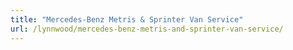 ```yaml
---
title: "Mercedes-Benz Metris & Sprinter Van Service"
url: /lynnwood/mercedes-benz-metris-and-sprinter-van-service/
---
```

